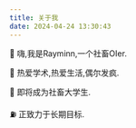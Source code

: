 ```yaml
---
title: 关于我
date: 2024-04-24 13:30:43
---
```


👋 嗨,我是Rayminn,一个社畜OIer.

🎯 热爱学术,热爱生活,偶尔发疯.

🚩 即将成为社畜大学生.

⛽️ 正致力于长期目标.